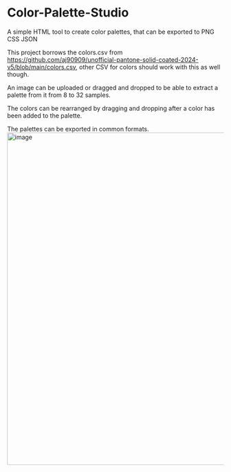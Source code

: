 # Color-Palette-Studio
A simple HTML tool to create color palettes, that can be exported to PNG CSS JSON

This project borrows the colors.csv from https://github.com/aj90909/unofficial-pantone-solid-coated-2024-v5/blob/main/colors.csv, other CSV for colors should work with this as well though.

An image can be uploaded or dragged and dropped to be able to extract a palette from it from 8 to 32 samples.

The colors can be rearranged by dragging and dropping after a color has been added to the palette.

The palettes can be exported in common formats.
<img width="1033" height="773" alt="image" src="https://github.com/user-attachments/assets/46bdba82-f3ee-4080-8b17-c85a7e81d1b1" />
